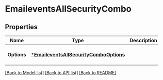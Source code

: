 # EmaileventsAllSecurityCombo

## Properties
Name | Type | Description | Notes
------------ | ------------- | ------------- | -------------
**Options** | [***EmaileventsAllSecurityComboOptions**](Emailevents_All_SecurityCombo_options.md) |  | [optional] [default to null]

[[Back to Model list]](../README.md#documentation-for-models) [[Back to API list]](../README.md#documentation-for-api-endpoints) [[Back to README]](../README.md)

